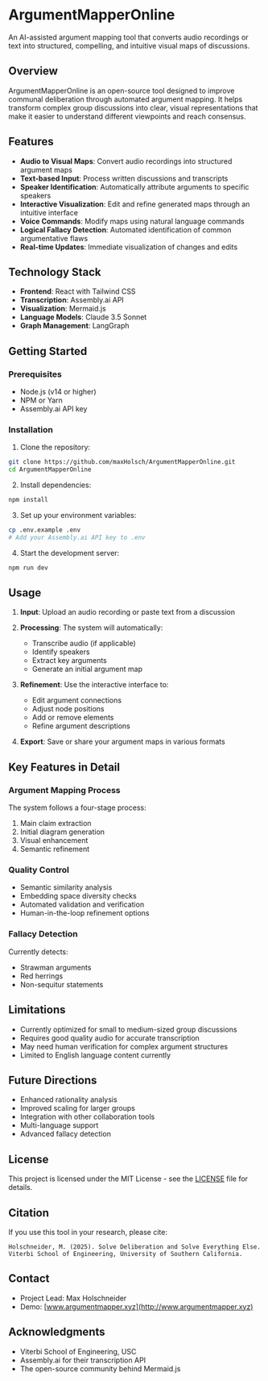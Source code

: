 # ArgumentMapperOnline

An AI-assisted argument mapping tool that converts audio recordings or text into structured, compelling, and intuitive visual maps of discussions.

## Overview

ArgumentMapperOnline is an open-source tool designed to improve communal deliberation through automated argument mapping. It helps transform complex group discussions into clear, visual representations that make it easier to understand different viewpoints and reach consensus.

## Features

- **Audio to Visual Maps**: Convert audio recordings into structured argument maps
- **Text-based Input**: Process written discussions and transcripts
- **Speaker Identification**: Automatically attribute arguments to specific speakers
- **Interactive Visualization**: Edit and refine generated maps through an intuitive interface
- **Voice Commands**: Modify maps using natural language commands
- **Logical Fallacy Detection**: Automated identification of common argumentative flaws
- **Real-time Updates**: Immediate visualization of changes and edits

## Technology Stack

- **Frontend**: React with Tailwind CSS
- **Transcription**: Assembly.ai API
- **Visualization**: Mermaid.js
- **Language Models**: Claude 3.5 Sonnet
- **Graph Management**: LangGraph

## Getting Started

### Prerequisites

- Node.js (v14 or higher)
- NPM or Yarn
- Assembly.ai API key

### Installation

1. Clone the repository:
```bash
git clone https://github.com/maxHolsch/ArgumentMapperOnline.git
cd ArgumentMapperOnline
```

2. Install dependencies:
```bash
npm install
```

3. Set up your environment variables:
```bash
cp .env.example .env
# Add your Assembly.ai API key to .env
```

4. Start the development server:
```bash
npm run dev
```

## Usage

1. **Input**: Upload an audio recording or paste text from a discussion
2. **Processing**: The system will automatically:
   - Transcribe audio (if applicable)
   - Identify speakers
   - Extract key arguments
   - Generate an initial argument map

3. **Refinement**: Use the interactive interface to:
   - Edit argument connections
   - Adjust node positions
   - Add or remove elements
   - Refine argument descriptions

4. **Export**: Save or share your argument maps in various formats

## Key Features in Detail

### Argument Mapping Process

The system follows a four-stage process:
1. Main claim extraction
2. Initial diagram generation
3. Visual enhancement
4. Semantic refinement

### Quality Control

- Semantic similarity analysis
- Embedding space diversity checks
- Automated validation and verification
- Human-in-the-loop refinement options

### Fallacy Detection

Currently detects:
- Strawman arguments
- Red herrings
- Non-sequitur statements


## Limitations

- Currently optimized for small to medium-sized group discussions
- Requires good quality audio for accurate transcription
- May need human verification for complex argument structures
- Limited to English language content currently

## Future Directions

- Enhanced rationality analysis
- Improved scaling for larger groups
- Integration with other collaboration tools
- Multi-language support
- Advanced fallacy detection

## License

This project is licensed under the MIT License - see the [LICENSE](LICENSE) file for details.

## Citation

If you use this tool in your research, please cite:
```
Holschneider, M. (2025). Solve Deliberation and Solve Everything Else. 
Viterbi School of Engineering, University of Southern California.
```

## Contact

- Project Lead: Max Holschneider
- Demo: [www.argumentmapper.xyz](http://www.argumentmapper.xyz)

## Acknowledgments

- Viterbi School of Engineering, USC
- Assembly.ai for their transcription API
- The open-source community behind Mermaid.js
